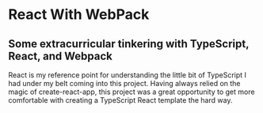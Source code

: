# React With WebPack
## Some extracurricular tinkering with TypeScript, React, and Webpack

React is my reference point for understanding the little bit of TypeScript I had under my belt coming into this project. Having always relied on the magic of create-react-app, this project was a great opportunity to get more comfortable with creating a TypeScript React template the hard way.